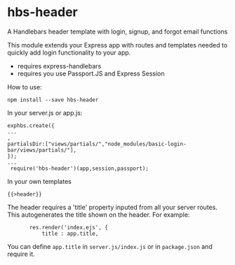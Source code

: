 # hbs-header

A Handlebars header template with login, signup, and forgot email functions

This module extends your Express app with routes and templates needed to quickly add login functionality to your app.

 - requires express-handlebars
 - requires you use Passport.JS and Express Session
 
 How to use:
 
 ```
 npm install --save hbs-header
 ```
 In your server.js or app.js:
 ```
 exphbs.create({
 ...
 ,
 partialsDir:["views/partials/","node_modules/basic-login-bar/views/partials/"],
 });
 ...
  require('hbs-header')(app,session,passport);
 ```
 In your own templates
 ```
{{>header}}
 ```
 
 The header requires a 'title' property inputed from all your server routes. This autogenerates the title shown on the header. For example:
 
 ```
 		res.render('index.ejs', {
			title : app.title,
 ```
 You can define ```app.title``` in ```server.js/index.js``` or in ```package.json``` and require it.
 
 
